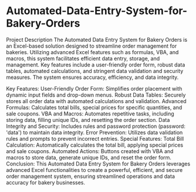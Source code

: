 # Automated-Data-Entry-System-for-Bakery-Orders
Project Description
The Automated Data Entry System for Bakery Orders is an Excel-based solution designed to streamline order management for bakeries. Utilizing advanced Excel features such as formulas, VBA, and macros, this system facilitates efficient data entry, storage, and management. Key features include a user-friendly order form, robust data tables, automated calculations, and stringent data validation and security measures. The system ensures accuracy, efficiency, and data integrity.

Key Features:
  User-Friendly Order Form: Simplifies order placement with dynamic input fields and drop-down menus.
  Robust Data Tables: Securely stores all order data with automated calculations and validation.
  Advanced Formulas: Calculates total bills, special prices for specific quantities, and sale coupons.
  VBA and Macros: Automates repetitive tasks, including storing data, filling unique IDs, and resetting the order section.
  Data Integrity and Security: Includes rules and password protection (password: 'data') to maintain data integrity.
  Error Prevention: Utilizes data validation rules and prompts to prevent incorrect entries.
Special Features:
  Total Bill Calculation: Automatically calculates the total bill, applying special prices and sale coupons.
  Automated Actions: Buttons created with VBA and macros to store data, generate unique IDs, and reset the order form.
Conclusion:
This Automated Data Entry System for Bakery Orders leverages advanced Excel functionalities to create a powerful, efficient, and secure order management system, ensuring streamlined operations and data accuracy for bakery businesses.
